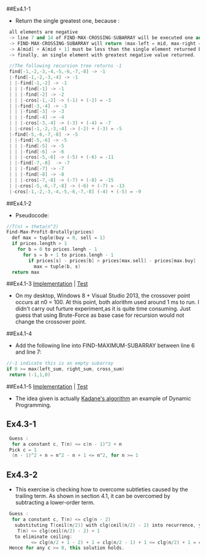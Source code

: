 ##Ex4.1-1
 * Return the single greatest one, because :
```cpp
 all elements are negative
 -> line 7 and 14 of FIND-MAX-CROSSING-SUBARRAY will be executed one and only one time
 -> FIND-MAX-CROSSING-SUBARRAY will return (max-left = mid, max-right = mid + 1, left-sum + right-sum = A[mid] + A[mid + 1])
 -> A[mid] + A[mid + 1] must be less than the single element returned by the same level FIND-MAXIMUM-SUBARRAY
 -> finally, an single element with greatest negative value returned.

 //The following recursion tree returns -1
 find[-1,-2,-3,-4,-5,-6,-7,-8] -> -1
 |-find[-1,-2,-3,-4] -> -1
 | |-find[-1,-2] -> -1
 | | |-find[-1] -> -1
 | | |-find[-2] -> -2
 | | |-cros[-1,-2] -> (-1) + (-2) = -3
 | |-find[-3,-4] -> -3
 | | |-find[-3] -> -3
 | | |-find[-4] -> -4
 | | |-cros[-3,-4] -> (-3) + (-4) = -7
 | |-cros[-1,-2,-3,-4] -> (-2) + (-3) = -5
 |-find[-5,-6,-7,-8] -> -5
 | |-find[-5,-6] -> -5
 | | |-find[-5] -> -5
 | | |-find[-6] -> -6
 | | |-cros[-5,-6] -> (-5) + (-6) = -11
 | |-find[-7,-8]  -> -7
 | | |-find[-7] -> -7
 | | |-find[-8] -> -8
 | | |-cros[-7,-8] -> (-7) + (-8) = -15
 | |-cros[-5,-6,-7,-8] -> (-6) + (-7) = -13
 |-cros[-1,-2,-3,-4,-5,-6,-7,-8] (-4) + (-5) = -9
```
 
##Ex4.1-2
  * Pseudocode:
```cpp
//T(n) = theta(n^2)
Find-Max-Profit-Brutally(prices)
  def max = tuple(buy = 0, sell = 1)
  if prices.length > 1
    for b = 0 to prices.lengh - 1
      for s = b + 1 to prices.lengh - 1
        if prices[s] - prices[b] > prices[max.sell] - prices[max.buy]
          max = tuple(b, s)
  return max
```

##Ex4.1-3 [Implementation](src/maximum_subarray.hpp#L10-L92) | [Test](src/maximum_subarray.hpp#L10-L92)
 * On my desktop, Windows 8 + Visual Studio 2013, the crossover point occurs at n0 = 100. At this point, both alorithm used around 1 ms to run. I didn't carry out furture experiment,as it is quite time consuming. Just guess that using Brute-Force as base case for recursion would not change the crossover point.

##Ex4.1-4
 * Add the following line into FIND-MAXIMUM-SUBARRAY between line 6 and line 7:
```cpp
//-1 indicate this is an empty subarray
if 0 >= max(left_sum, right_sum, cross_sum)
 return (-1,1,0)
```
##Ex4.1-5 [Implementation](src/maximum_subarray.hpp#L94-L115) | [Test](test/test_maximum_subarray.cpp#L135-L163)
 * The idea given is actually [Kadane's algorithm](http://en.wikipedia.org/wiki/Maximum_subarray_problem) an example of Dynamic Programming. 

## Ex4.3-1
```cpp
 Guess : 
  for a constant c, T(n) <= c(n - 1)^2 + n
 Pick c = 1
  (n - 1)^2 + n = n^2 - n + 1 <= n^2, for n >= 1 

```
## Ex4.3-2
 * This exercise is checking how to overcome subtleties caused by the trailing term. As shown in section 4.1, it can be overcomed by subtracting a lower-order term.
```cpp
 Guess :
  for a constant c, T(n) <= clg(n - 2)
   substituting T(ceil(n/2)) with clg(ceil(n/2) - 2) into recurrence, yield:
    T(n) <= clg(ceil(n/2) - 2) + 1
   to eliminate ceiling:
         <= clg(n/2 + 1 - 2) + 1 = clg(n/2 - 1) + 1 <= clg(n/2) + 1 = clg(n) - clg(2) + 1 = clg(n) - c + 1
 Hence for any c >= 0, this solution holds.
```
